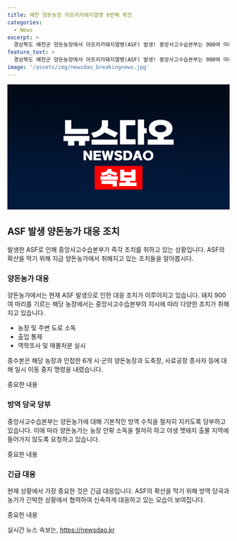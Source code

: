 ```yaml
---
title: 예천 양돈농장 아프리카돼지열병 6번째 확진
categories:
  - News
excerpt: >
  경상북도 예천군 양돈농장에서 아프리카돼지열병(ASF) 발생! 중앙사고수습본부는 900여 마리 돼지가 있는 농장에서 ASF가 발생했다고 밝혔으며, 이로써 올해 6개 농장에서 ASF 확진이 나왔다. 올바른 방역을 위해 중수본은 초동방역팀과 역학조사반을 파견하고 출입 통제, 소독, 매몰처분을 실시할 예정이며, 인접지역에 일시 이동 중지 명령을 내렸다. 또한, 양돈농가에 소독과 기본적인 방역 수칙을 철저히 지키도록 당부했다. (150자)
feature_text: >
  경상북도 예천군 양돈농장에서 아프리카돼지열병(ASF) 발생! 중앙사고수습본부는 900여 마리 돼지가 있는 농장에서 ASF가 발생했다고 밝혔으며, 이로써 올해 6개 농장에서 ASF 확진이 나왔다. 올바른 방역을 위해 중수본은 초동방역팀과 역학조사반을 파견하고 출입 통제, 소독, 매몰처분을 실시할 예정이며, 인접지역에 일시 이동 중지 명령을 내렸다. 또한, 양돈농가에 소독과 기본적인 방역 수칙을 철저히 지키도록 당부했다. (150자)
image: '/assets/img/newsdao_breakingnews.jpg'
---
```


<p><img src="/assets/img/newsdao_breakingnews.jpg" alt="ontimetimes 속보" /></p>

<h2 data-ke-size="size26">ASF 발생 양돈농가 대응 조치</h2>

<p>발생한 ASF로 인해 중앙사고수습본부가 즉각 조치를 취하고 있는 상황입니다. ASF의 확산을 막기 위해 지금 양돈농가에서 취해지고 있는 조치들을 알아봅시다.</p>

<h3>양돈농가 대응</h3>

<p>양돈농가에서는 현재 ASF 발생으로 인한 대응 조치가 이루어지고 있습니다. 돼지 900여 마리를 기르는 해당 농장에서는 중앙사고수습본부의 지시에 따라 다양한 조치가 취해지고 있습니다. </p>

<ul>
  <li>농장 및 주변 도로 소독</li>
  <li>출입 통제</li>
  <li>역학조사 및 매몰처분 실시</li>
</ul>

<p>중수본은 해당 농장과 인접한 6개 시·군의 양돈농장과 도축장, 사료공장 종사자 등에 대해 일시 이동 중지 명령을 내렸습니다. </p>

<p>중요한 내용</p>

<h3>방역 당국 당부</h3>

<p>중앙사고수습본부는 양돈농가에 대해 기본적인 방역 수칙을 철저히 지키도록 당부하고 있습니다. 이에 따라 양돈농가는 농장 안팎 소독을 철저히 하고 야생 멧돼지 출몰 지역에 들어가지 않도록 요청하고 있습니다.</p>

<p>중요한 내용</p>

<h3>긴급 대응</h3>

<p>현재 상황에서 가장 중요한 것은 긴급 대응입니다. ASF의 확산을 막기 위해 방역 당국과 농가가 긴박한 상황에서 협력하여 신속하게 대응하고 있는 모습이 보여집니다.</p>

<p>중요한 내용</p>
실시간 뉴스 속보는, <a href="https://newsdao.kr" rel="dofollow">https://newsdao.kr</a>


